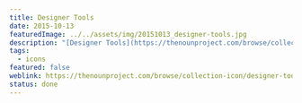 ```yaml
---
title: Designer Tools
date: 2015-10-13
featuredImage: ../../assets/img/20151013_designer-tools.jpg
description: "[Designer Tools](https://thenounproject.com/browse/collection-icon/designer-tools-6729/) is a small icon collection which I drew in Illustrator and made available as vector graphics on Noun Project."
tags:
  - icons
featured: false
weblink: https://thenounproject.com/browse/collection-icon/designer-tools-6729/
status: done
---
```


